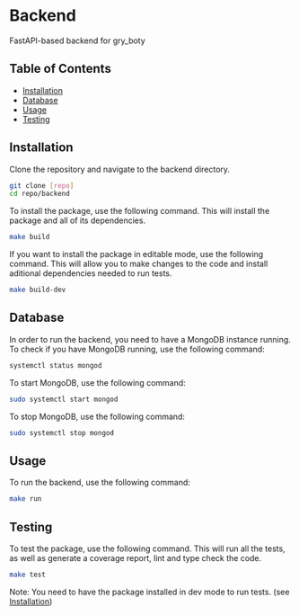 # Backend
FastAPI-based backend for gry_boty


## Table of Contents
- [Installation](#installation)
- [Database](#database)
- [Usage](#usage)
- [Testing](#testing)


## Installation
Clone the repository and navigate to the backend directory.
```bash
git clone [repo]
cd repo/backend
```

To install the package, use the following command.
This will install the package and all of its dependencies.
```bash
make build
```


If you want to install the package in editable mode, use the following command.
This will allow you to make changes to the code and install aditional dependencies needed to run tests.
```bash
make build-dev
```


## Database
In order to run the backend, you need to have a MongoDB instance running.
To check if you have MongoDB running, use the following command:
```bash
systemctl status mongod
```
To start MongoDB, use the following command:
```bash
sudo systemctl start mongod
```
To stop MongoDB, use the following command:
```bash
sudo systemctl stop mongod
```


## Usage
To run the backend, use the following command:
```bash
make run
```


## Testing
To test the package, use the following command.
This will run all the tests, as well as generate a coverage report, lint and type check the code.
```bash
make test
```
Note: You need to have the package installed in dev mode to run tests. (see [Installation](#installation))
